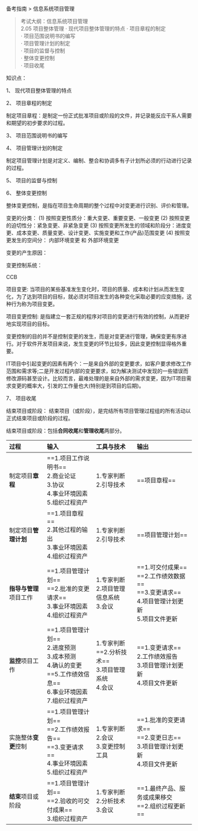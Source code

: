 备考指南 > 信息系统项目管理

> 考试大纲：信息系统项目管理  
> 2.05 项目整体管理 
> · 现代项目整体管理的特点 
> · 项目章程的制定  
> · 项目范围说明书的编写  
> · 项目管理计划的制定   
> · 项目的监督与控制  
> · 整体变更控制  
> · 项目收尾  


知识点：


1、 现代项目整体管理的特点 




2、 项目章程的制定  

制定项目章程：是制定一份正式批准项目或阶段的文件，并记录能反应干系人需要和期望的初步要求的过程。




3、 项目范围说明书的编写  

4、 项目管理计划的制定   

制定项目管理计划是对定义、编制、整合和协调多有子计划所必须的行动进行记录的过程。




5、 项目的监督与控制  

6、 整体变更控制  

整体变更控制，是指在项目生命周期的整个过程中对变更进行识别、评价和管理。

变更的分类：
(1) 按照变更性质分：重大变更、重要变更、一般变更
(2) 按照变更的迫切性分：紧急变更、非紧急变更
(3) 按照变更所发生的领域和阶段分：进度变更、成本变更、质量变更、设计变更、实施变更和工作(产品)范围变更
(4) 按照变更发生的空间分： 内部环境变更 和 外部环境变更

变更的产生原因：

变更控制系统：

CCB

项目变更: 当项目的某些基准发生变化时，项目的质量、成本和计划从而发生变化，为了达到项目的目标，就必须对项目发生的各种变化采取必要的应变措施，这种行为称为项目变更。  

项目变更控制: 是指建立一套正规的程序对项目的变更进行有效的控制，从而更好地实现项目的目标。 

变更控制的目的并不是控制变更的发生，而是对变更进行管理，确保变更有序进行。对于软件开发项目来说，发生变更的环节比较多，因此变更控制显得格外重要。

IT项目中引起变更的因素有两个：一是来自外部的变更要求，如客户要求修改工作范围和需求等;二是开发过程内部的变更要求，如为解决测试中发现的一些错误而修改源码甚至设计。比较而言，最难处理的是来自外部的需求变更，因为IT项目需求变更的概率大，引发的工作量也大(特别是到项目的后期)。
 
7、 项目收尾 

结束项目或阶段：
结束项目（或阶段），是完结所有项目管理过程组的所有活动以正式结束项目或阶段的过程。

结束项目或阶段：包括**合同收尾**和**管理收尾**两部分。

| 过程            | 输入                                                                                                                            | 工具与技术                                                         | 输出                                                                                              |
|:--------------|:------------------------------------------------------------------------------------------------------------------------------|:--------------------------------------------------------------|:------------------------------------------------------------------------------------------------|
| 制定项目**章程**    | ==1.项目工作说明书==<div>2.商业论证</div><div>3.协议</div><div>4.事业环境因素</div><div>5.组织过程资产</div>                                           |                                       1.专家判断<div>2.引导技术</div> | ==项目章程==                                                                                        |
| 制定项目**管理计划**  | ==1.项目章程==<div>2.其他过程的输出</div><div>3.事业环境因素</div><div>4.组织过程资产</div>                                                          |                                       1.专家判断<div>2.引导技术</div> | ==项目管理计划==                                                                                      |
| **指导与管理**项目工作 | ==1.项目管理计划==<div>==2.批准的变更请求==</div><div>3.事业环境因素</div><div>4.组织过程资产</div>                                                    |                    1.专家判断<div>2.项目管理信息系统</div><div>3.会议</div> | ==1.可交付成果==<div>==2.工作绩效数据==</div><div>==3.变更请求==</div><div>4.项目管理计划更新</div><div>5.项目文件更新</div> |
| **监控**项目工作    | ==1.项目管理计划==<div>2.进度预测</div><div>3.成本预测</div><div>4.确认的变更</div><div>==5.工作绩效信息==</div><div>6.事业环境因素</div><div>7.组织过程资产</div> | 1.专家判断<div>==2.分析技术==</div><div>3.项目管理系统</div><div>4.会议</div> | ==1.变更请求==<div>2.工作绩效报告</div><div>3.项目管理计划更新</div><div>4.项目文件更新</div>                           |
| 实施整体**变更**控制  | ==1.项目管理计划==<div>==2.工作绩效报告==</div><div>==3.变更请求==</div><div>4.事业环境因素</div><div>5.组织过程资产</div>                                |                      1.专家判断<div>2.会议</div><div>3.变更控制工具</div> | ==1.批准的变更请求==<div>==2.变更日志==</div><div>3.项目管理计划更新</div><div>4.项目文件更新</div>                      |
| **结束**项目或阶段   | ==1.项目管理计划==<div>==2.验收的可交付成果==</div><div>3.组织过程资产</div>                                                                      |                        1.专家判断<div>2.分析技术</div><div>3.会议</div> | ==1.最终产品、服务或成果移交<div>==2.组织过程更新==</div>                                                         |
